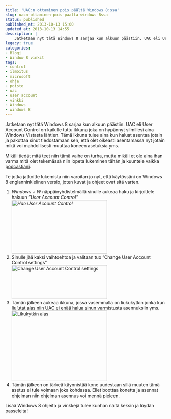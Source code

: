 ```yaml
---
title: 'UAC:n ottaminen pois päältä Windows 8:ssa'
slug: uacn-ottaminen-pois-paalta-windows-8ssa
status: published
published_at: 2013-10-13 15:00
updated_at: 2013-10-13 14:55
description: |
    Jatketaan nyt tätä Windows 8 sarjaa kun alkuun päästiin. UAC eli User Account Control on kaikille tuttu ikkuna joka on hypännyt silmillesi aina Windows Vistasta lähtien. Tämä ikkuna tulee aina kun haluat asentaa jotain ja pakottaa sinut tiedostamaan sen, että olet oikeasti asentamassa nyt jotain mikä voi mahdollisesti muuttaa koneen asetuksia yms. Mikäli tiedät mitä… Jatka lukemista UAC:n ottaminen pois päältä Windows 8:ssa
legacy: true
categories:
- Blogi
- Window 8 vinkit
tags:
- control
- ilmoitus
- microsoft
- ohje
- poisto
- uac
- user account
- vinkki
- Windows
- windows 8
---
```


<p>Jatketaan nyt tätä Windows 8 sarjaa kun alkuun päästiin. UAC eli User Account Control on kaikille tuttu ikkuna joka on hypännyt silmillesi aina Windows Vistasta lähtien. Tämä ikkuna tulee aina kun haluat asentaa jotain ja pakottaa sinut tiedostamaan sen, että olet oikeasti asentamassa nyt jotain mikä voi mahdollisesti muuttaa koneen asetuksia yms.</p>
<p>Mikäli tiedät mitä teet niin tämä vaihe on turha, mutta mikäli et ole aina ihan varma mitä olet tekemässä niin lopeta lukeminen tähän ja kuuntele vaikka <a href="https://markokaartinen.net/kategoria/podcast/">podcastiani</a>.</p>
<p><!--more--></p>
<p>Te jotka jatkoitte lukemista niin varoitan jo nyt, että käytössäni on Windows 8 englanninkielinen versio, joten kuvat ja ohjeet ovat sitä varten.</p>
<ol style="padding-left:20px;">
<li><em>Windows + W</em> näppäinyhdistelmällä sinulle aukeaa haku ja kirjoittele hakuun <em>&#8221;User Account Control&#8221;<br />
<a href="https://cdn.markokaartinen.net/uploads/2013/10/Screenshot-2013-10-13-11.30.58.png"><img loading="lazy" decoding="async" class="alignnone size-medium wp-image-4496" alt="Hae User Account Control" src="https://cdn.markokaartinen.net/uploads/2013/10/Screenshot-2013-10-13-11.30.58-300x168.png" width="300" height="168" /></a><br />
</em></li>
<li>Sinulle jää kaksi vaihtoehtoa ja valitaan tuo &#8221;Change User Account Control settings&#8221;<br />
<a href="https://cdn.markokaartinen.net/uploads/2013/10/Screenshot-2013-10-13-11.30.58-Copy.png"><img loading="lazy" decoding="async" class="alignnone size-medium wp-image-4497" alt="Change User Account Control settings" src="https://cdn.markokaartinen.net/uploads/2013/10/Screenshot-2013-10-13-11.30.58-Copy-300x105.png" width="300" height="105" /></a></li>
<li>Tämän jälkeen aukeaa ikkuna, jossa vasemmalla on liukukytkin jonka kun liu&#8217;utat alas niin UAC ei enää halua sinun varmistusta asennuksiin yms.<br />
<a href="https://cdn.markokaartinen.net/uploads/2013/10/Screenshot-2013-10-13-11.34.06.png"><img loading="lazy" decoding="async" class="alignnone size-medium wp-image-4498" alt="Likukytkin alas" src="https://cdn.markokaartinen.net/uploads/2013/10/Screenshot-2013-10-13-11.34.06-300x221.png" width="300" height="221" /></a></li>
<li>Tämän jälkeen on tärkeä käynnistää kone uudestaan sillä muuten tämä asetus ei tule voimaan joka kohdassa. Ellet boottaa konetta ja asennat ohjelman niin ohjelman asennus voi mennä pieleen.</li>
</ol>
<p>Lisää Windows 8 ohjeita ja vinkkejä tulee kunhan näitä keksin ja löydän passeleita!</p>